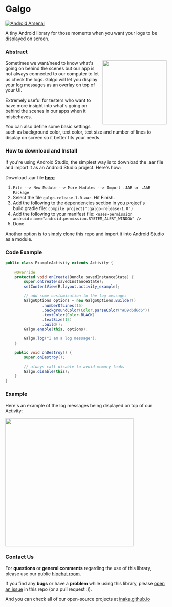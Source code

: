 Galgo
=====
[![Android Arsenal](https://img.shields.io/badge/Android%20Arsenal-Galgo-brightgreen.svg?style=flat)](https://android-arsenal.com/details/1/1151)

A tiny Android library for those moments when you want your logs to be displayed on screen. 

### Abstract
<img src="http://i59.tinypic.com/eagm6h.png" align="right" style="float:right" height="200" />
Sometimes we want/need to know what's going on behind the scenes but our app is not always connected to our computer to let us check the logs. Galgo will let you display your log messages as an overlay on top of your UI.

Extremely useful for testers who want to have more insight into what's going on behind the scenes in our apps when it misbehaves.

You can also define some basic settings such as background color, text color, text size and number of lines to display on screen so it better fits your needs.

### How to download and Install
If you're using Android Studio, the simplest way is to download the .aar file and import it as an Android Studio project. Here's how:

Download .aar file **[here](https://github.com/inaka/galgo/releases/latest)**

1. `File --> New Module --> More Modules --> Import .JAR or .AAR Package`
2. Select the file `galgo-release-1.0.aar`. Hit Finish.
3. Add the following to the dependencies section in you project's build.gradle file: `compile project(':galgo-release-1.0')`
4. Add the following to your manifest file: `<uses-permission android:name="android.permission.SYSTEM_ALERT_WINDOW" />`
5. Done.

Another option is to simply clone this repo and import it into Android Studio as a module.

### Code Example
```java
public class ExampleActivity extends Activity {

    @Override
    protected void onCreate(Bundle savedInstanceState) {
        super.onCreate(savedInstanceState);
        setContentView(R.layout.activity_example);

        // add some customization to the log messages
        GalgoOptions options = new GalgoOptions.Builder()
                .numberOfLines(15)
                .backgroundColor(Color.parseColor("#D9d6d6d6"))
                .textColor(Color.BLACK)
                .textSize(15)
                .build();
        Galgo.enable(this, options);

        Galgo.log("I am a log message");
    }

    public void onDestroy() {
        super.onDestroy();

        // always call disable to avoid memory leaks
        Galgo.disable(this);
    }
}
```

### Example
Here's an example of the log messages being displayed on top of our Activity:

<img src="http://i61.tinypic.com/2qw3by0.gif" align="center" style="float:center" height="400" />

### Contact Us
For **questions** or **general comments** regarding the use of this library, please use our public
[hipchat room](https://www.hipchat.com/gpBpW3SsT).

If you find any **bugs** or have a **problem** while using this library, please [open an issue](https://github.com/inaka/galgo/issues/new) in this repo (or a pull request :)).

And you can check all of our open-source projects at [inaka.github.io](http://inaka.github.io)
